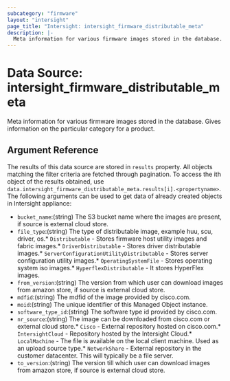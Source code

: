 ```yaml
---
subcategory: "firmware"
layout: "intersight"
page_title: "Intersight: intersight_firmware_distributable_meta"
description: |-
  Meta information for various firmware images stored in the database. Gives information on the particular category for a product.
---
```


# Data Source: intersight_firmware_distributable_meta
Meta information for various firmware images stored in the database. Gives information on the particular category for a product.
## Argument Reference
The results of this data source are stored in `results` property.
All objects matching the filter criteria are fetched through pagination.
To access the ith object of the results obtained, use `data.intersight_firmware_distributable_meta.results[i].<propertyname>`.
The following arguments can be used to get data of already created objects in Intersight appliance:
* `bucket_name`:(string) The S3 bucket name where the images are present, if source is external cloud store. 
* `file_type`:(string) The type of distributable image, example huu, scu, driver, os.* `Distributable` - Stores firmware host utility images and fabric images.* `DriverDistributable` - Stores driver distributable images.* `ServerConfigurationUtilityDistributable` - Stores server configuration utility images.* `OperatingSystemFile` - Stores operating system iso images.* `HyperflexDistributable` - It stores HyperFlex images. 
* `from_version`:(string) The version from which user can download images from amazon store, if source is external cloud store. 
* `mdfid`:(string) The mdfid of the image provided by cisco.com. 
* `moid`:(string) The unique identifier of this Managed Object instance. 
* `software_type_id`:(string) The software type id provided by cisco.com. 
* `nr_source`:(string) The image can be downloaded from cisco.com or external cloud store.* `Cisco` - External repository hosted on cisco.com.* `IntersightCloud` - Repository hosted by the Intersight Cloud.* `LocalMachine` - The file is available on the local client machine. Used as an upload source type.* `NetworkShare` - External repository in the customer datacenter. This will typically be a file server. 
* `to_version`:(string) The version till which user can download images from amazon store, if source is external cloud store. 
 